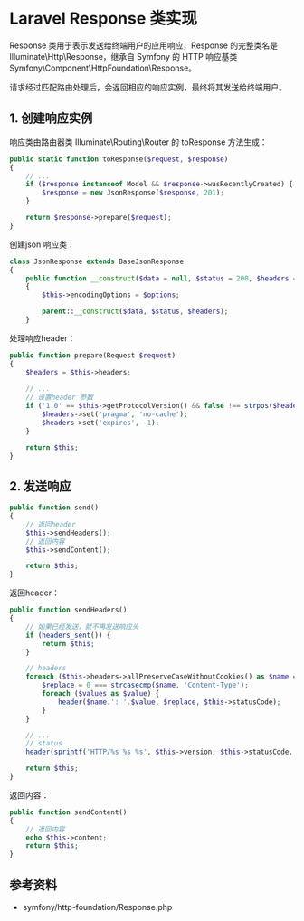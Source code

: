 <!-- ---
title: Laravel Response 类实现
date: 2020-12-27 16:30:04
category: showcode, laravel
--- -->

# Laravel Response 类实现

Response 类用于表示发送给终端用户的应用响应，Response 的完整类名是 Illuminate\Http\Response，继承自 Symfony 的 HTTP 响应基类 Symfony\Component\HttpFoundation\Response。

请求经过匹配路由处理后，会返回相应的响应实例，最终将其发送给终端用户。

## 1. 创建响应实例

响应类由路由器类 Illuminate\Routing\Router 的 toResponse 方法生成：

```php
public static function toResponse($request, $response)
{
    // ...
    if ($response instanceof Model && $response->wasRecentlyCreated) {
        $response = new JsonResponse($response, 201);
    }

    return $response->prepare($request);
}
```

创建json 响应类：

```php
class JsonResponse extends BaseJsonResponse
{
    public function __construct($data = null, $status = 200, $headers = [], $options = 0)
    {
        $this->encodingOptions = $options;

        parent::__construct($data, $status, $headers);
    }
```

处理响应header：

```php
public function prepare(Request $request)
{
    $headers = $this->headers;
    
    // ...
    // 设置header 参数
    if ('1.0' == $this->getProtocolVersion() && false !== strpos($headers->get('Cache-Control'), 'no-cache')) {
        $headers->set('pragma', 'no-cache');
        $headers->set('expires', -1);
    }

    return $this;
}
```

## 2. 发送响应

```php
public function send()
{
    // 返回header
    $this->sendHeaders();
    // 返回内容
    $this->sendContent();

    return $this;
}
```

返回header：

```php
public function sendHeaders()
{
    // 如果已经发送，就不再发送响应头
    if (headers_sent()) {
        return $this;
    }

    // headers
    foreach ($this->headers->allPreserveCaseWithoutCookies() as $name => $values) {
        $replace = 0 === strcasecmp($name, 'Content-Type');
        foreach ($values as $value) {
            header($name.': '.$value, $replace, $this->statusCode);
        }
    }

    // ...
    // status
    header(sprintf('HTTP/%s %s %s', $this->version, $this->statusCode, $this->statusText), true, $this->statusCode);

    return $this;
}
```

返回内容：

```php
public function sendContent()
{
    // 返回内容
    echo $this->content;
    return $this;
}
```

## 参考资料

- symfony/http-foundation/Response.php